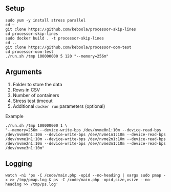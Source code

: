 ## Setup

```
sudo yum -y install stress parallel
cd ~
git clone https://github.com/keboola/processor-skip-lines
cd processor-skip-lines
sudo docker build . -t processor-skip-lines
cd ..
git clone https://github.com/keboola/processor-oom-test
cd processor-oom-test
./run.sh /tmp 100000000 5 120 "--memory=256m"
```

## Arguments

 1) Folder to store the data
 2) Rows in CSV
 3) Number of containers
 4) Stress test timeout 
 5) Additional `docker run` parameters (optional)

Example

```
./run.sh /tmp 100000000 1 \
"--memory=256m --device-write-bps /dev/nvme0n1:10m --device-read-bps /dev/nvme0n1:10m --device-write-bps /dev/nvme1n1:10m --device-read-bps /dev/nvme1n1:10m --device-write-bps /dev/nvme2n1:10m --device-read-bps /dev/nvme2n1:10m --device-write-bps /dev/nvme3n1:10m --device-read-bps /dev/nvme3n1:10m"
```

## Logging
```
watch -n1 'ps -C /code/main.php -opid --no-heading | xargs sudo pmap -x >> /tmp/pmap.log & ps -C /code/main.php -opid,size,vsize --no-heading >> /tmp/ps.log' 
```
